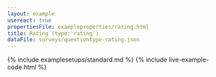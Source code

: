 ```yaml
---
layout: example
usereact: true
propertiesFile: exampleproperties/rating.html
title: Rating (type:'rating')
dataFile: surveys/questiontype-rating.json
---
```


{% include examplesetups/standard.md %}
{% include live-example-code.html %}
